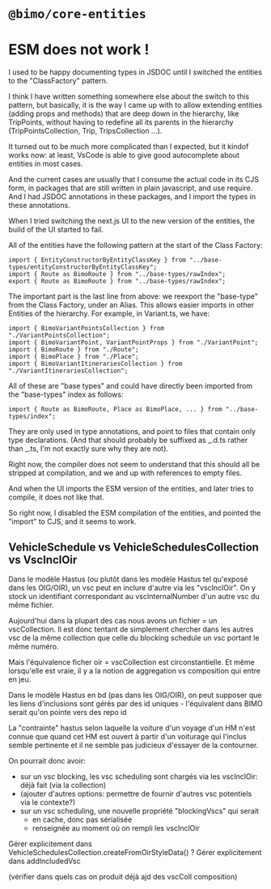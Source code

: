 # `@bimo/core-entities`

# ESM does not work !

I used to be happy documenting types in JSDOC until I switched the entities to the "ClassFactory" pattern.

I think I have written something somewhere else about the switch to this pattern, but basically, it is the way I came up with to allow extending entities (adding props and methods) that are deep down in the hierarchy, like TripPoints, without having to redefine all its parents in the hierarchy (TripPointsCollection, Trip, TripsCollection ...).

It turned out to be much more complicated than I expected, but it kindof works now: at least, VsCode is able to give good autocomplete about entities in most cases.

And the current cases are usually that I consume the actual code in its CJS form, in packages that are still written in plain javascript, and use require.
And I had JSDOC annotations in these packages, and I import the types in these annotations.

When I tried switching the next.js UI to the new version of the entities, the build of the UI started to fail.

All of the entities have the following pattern at the start of the Class Factory:

```
import { EntityConstructorByEntityClassKey } from "../base-types/entityConstructorByEntityClassKey";
import { Route as BimoRoute } from "../base-types/rawIndex";
export { Route as BimoRoute } from "../base-types/rawIndex";
```

The important part is the last line from above: we reexport the "base-type" from the Class Factory, under an Alias.
This allows easier imports in other Entities of the hierarchy. For example, in Variant.ts, we have:

```
import { BimoVariantPointsCollection } from "./VariantPointsCollection";
import { BimoVariantPoint, VariantPointProps } from "./VariantPoint";
import { BimoRoute } from "./Route";
import { BimoPlace } from "./Place";
import { BimoVariantItinerariesCollection } from "./VariantItinerariesCollection";
```

All of these are "base types" and could have directly been imported from the "base-types" index as follows:

```
import { Route as BimoRoute, Place as BimoPlace, ... } from "../base-types/index";
```

They are only used in type annotations, and point to files that contain only type declarations. (And that should probably be suffixed as _.d.ts rather than _.ts, I'm not exactly sure why they are not).

Right now, the compiler does not seem to understand that this should all be stripped at compilation, and we and up with references to empty files.

And when the UI imports the ESM version of the entities, and later tries to compile, it does not like that.

So right now, I disabled the ESM compilation of the entities, and pointed the "import" to CJS, and it seems to work.

## VehicleSchedule vs VehicleSchedulesCollection vs VscInclOir

Dans le modèle Hastus (ou plutôt dans les modèle Hastus tel qu'exposé dans les OIG/OIR), un vsc peut en inclure d'autre via les "vscInclOir". On y stock un identifiant correspondant au vscInternalNumber d'un autre vsc du même fichier.

Aujourd'hui dans la plupart des cas nous avons un fichier = un vscCollection. Il est donc tentant de simplement chercher dans les autres vsc de la même collection que celle du blocking schedule un vsc portant le même numéro.

Mais l'équivalence ficher oir = vscCollection est circonstantielle. Et même lorsqu'elle est vraie, il y a la notion de aggregation vs composition qui entre en jeu.

Dans le modèle Hastus en bd (pas dans les OIG/OIR), on peut supposer que les liens d'inclusions sont gérés par des id uniques - l'équivalent dans BIMO serait qu'on pointe vers des repo id

La "contrainte" hastus selon laquelle la voiture d'un voyage d'un HM n'est connue que quand cet HM est ouvert à partir d'un voiturage qui l'inclus semble pertinente et il ne semble pas judicieux d'essayer de la contourner.

On pourrait donc avoir:

- sur un vsc blocking, les vsc scheduling sont chargés via les vscInclOir: déjà fait (via la collection)
- (ajouter d'autres options: permettre de fournir d'autres vsc potentiels via le contexte?)
- sur un vsc scheduling, une nouvelle propriété "blockingVscs" qui serait
  - en cache, donc pas sérialisée
  - renseignée au moment où on rempli les vscInclOir

Gérer explicitement dans VehicleSchedulesCollection.createFromOirStyleData() ?
Gérer explicitement dans addIncludedVsc

(vérifier dans quels cas on produit déjà ajd des vscColl composition)
